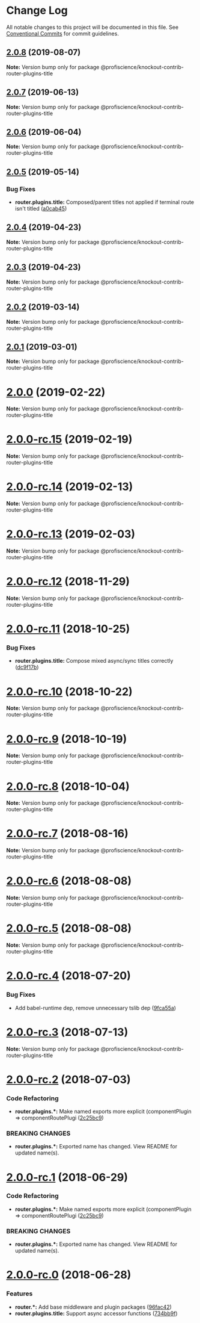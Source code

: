# Change Log

All notable changes to this project will be documented in this file.
See [Conventional Commits](https://conventionalcommits.org) for commit guidelines.

## [2.0.8](https://github.com/Profiscience/knockout-contrib/compare/@profiscience/knockout-contrib-router-plugins-title@2.0.7...@profiscience/knockout-contrib-router-plugins-title@2.0.8) (2019-08-07)

**Note:** Version bump only for package @profiscience/knockout-contrib-router-plugins-title

## [2.0.7](https://github.com/Profiscience/knockout-contrib/compare/@profiscience/knockout-contrib-router-plugins-title@2.0.6...@profiscience/knockout-contrib-router-plugins-title@2.0.7) (2019-06-13)

**Note:** Version bump only for package @profiscience/knockout-contrib-router-plugins-title

## [2.0.6](https://github.com/Profiscience/knockout-contrib/compare/@profiscience/knockout-contrib-router-plugins-title@2.0.5...@profiscience/knockout-contrib-router-plugins-title@2.0.6) (2019-06-04)

**Note:** Version bump only for package @profiscience/knockout-contrib-router-plugins-title

## [2.0.5](https://github.com/Profiscience/knockout-contrib/compare/@profiscience/knockout-contrib-router-plugins-title@2.0.4...@profiscience/knockout-contrib-router-plugins-title@2.0.5) (2019-05-14)

### Bug Fixes

- **router.plugins.title:** Composed/parent titles not applied if terminal route isn't titled ([a0cab45](https://github.com/Profiscience/knockout-contrib/commit/a0cab45))

## [2.0.4](https://github.com/Profiscience/knockout-contrib/compare/@profiscience/knockout-contrib-router-plugins-title@2.0.3...@profiscience/knockout-contrib-router-plugins-title@2.0.4) (2019-04-23)

**Note:** Version bump only for package @profiscience/knockout-contrib-router-plugins-title

## [2.0.3](https://github.com/Profiscience/knockout-contrib/compare/@profiscience/knockout-contrib-router-plugins-title@2.0.2...@profiscience/knockout-contrib-router-plugins-title@2.0.3) (2019-04-23)

**Note:** Version bump only for package @profiscience/knockout-contrib-router-plugins-title

## [2.0.2](https://github.com/Profiscience/knockout-contrib/compare/@profiscience/knockout-contrib-router-plugins-title@2.0.1...@profiscience/knockout-contrib-router-plugins-title@2.0.2) (2019-03-14)

**Note:** Version bump only for package @profiscience/knockout-contrib-router-plugins-title

## [2.0.1](https://github.com/Profiscience/knockout-contrib/compare/@profiscience/knockout-contrib-router-plugins-title@2.0.0...@profiscience/knockout-contrib-router-plugins-title@2.0.1) (2019-03-01)

**Note:** Version bump only for package @profiscience/knockout-contrib-router-plugins-title

# [2.0.0](https://github.com/Profiscience/knockout-contrib/compare/@profiscience/knockout-contrib-router-plugins-title@2.0.0-rc.15...@profiscience/knockout-contrib-router-plugins-title@2.0.0) (2019-02-22)

**Note:** Version bump only for package @profiscience/knockout-contrib-router-plugins-title

# [2.0.0-rc.15](https://github.com/Profiscience/knockout-contrib/compare/@profiscience/knockout-contrib-router-plugins-title@2.0.0-rc.14...@profiscience/knockout-contrib-router-plugins-title@2.0.0-rc.15) (2019-02-19)

**Note:** Version bump only for package @profiscience/knockout-contrib-router-plugins-title

# [2.0.0-rc.14](https://github.com/Profiscience/knockout-contrib/compare/@profiscience/knockout-contrib-router-plugins-title@2.0.0-rc.13...@profiscience/knockout-contrib-router-plugins-title@2.0.0-rc.14) (2019-02-13)

**Note:** Version bump only for package @profiscience/knockout-contrib-router-plugins-title

# [2.0.0-rc.13](https://github.com/Profiscience/knockout-contrib/compare/@profiscience/knockout-contrib-router-plugins-title@2.0.0-rc.12...@profiscience/knockout-contrib-router-plugins-title@2.0.0-rc.13) (2019-02-03)

**Note:** Version bump only for package @profiscience/knockout-contrib-router-plugins-title

# [2.0.0-rc.12](https://github.com/Profiscience/knockout-contrib/compare/@profiscience/knockout-contrib-router-plugins-title@2.0.0-rc.11...@profiscience/knockout-contrib-router-plugins-title@2.0.0-rc.12) (2018-11-29)

**Note:** Version bump only for package @profiscience/knockout-contrib-router-plugins-title

# [2.0.0-rc.11](https://github.com/Profiscience/knockout-contrib/compare/@profiscience/knockout-contrib-router-plugins-title@2.0.0-rc.10...@profiscience/knockout-contrib-router-plugins-title@2.0.0-rc.11) (2018-10-25)

### Bug Fixes

- **router.plugins.title:** Compose mixed async/sync titles correctly ([dc9f17b](https://github.com/Profiscience/knockout-contrib/commit/dc9f17b))

# [2.0.0-rc.10](https://github.com/Profiscience/knockout-contrib/compare/@profiscience/knockout-contrib-router-plugins-title@2.0.0-rc.9...@profiscience/knockout-contrib-router-plugins-title@2.0.0-rc.10) (2018-10-22)

**Note:** Version bump only for package @profiscience/knockout-contrib-router-plugins-title

# [2.0.0-rc.9](https://github.com/Profiscience/knockout-contrib/compare/@profiscience/knockout-contrib-router-plugins-title@2.0.0-rc.8...@profiscience/knockout-contrib-router-plugins-title@2.0.0-rc.9) (2018-10-19)

**Note:** Version bump only for package @profiscience/knockout-contrib-router-plugins-title

<a name="2.0.0-rc.8"></a>

# [2.0.0-rc.8](https://github.com/Profiscience/knockout-contrib/compare/@profiscience/knockout-contrib-router-plugins-title@2.0.0-rc.7...@profiscience/knockout-contrib-router-plugins-title@2.0.0-rc.8) (2018-10-04)

**Note:** Version bump only for package @profiscience/knockout-contrib-router-plugins-title

<a name="2.0.0-rc.7"></a>

# [2.0.0-rc.7](https://github.com/Profiscience/knockout-contrib/compare/@profiscience/knockout-contrib-router-plugins-title@2.0.0-rc.6...@profiscience/knockout-contrib-router-plugins-title@2.0.0-rc.7) (2018-08-16)

**Note:** Version bump only for package @profiscience/knockout-contrib-router-plugins-title

<a name="2.0.0-rc.6"></a>

# [2.0.0-rc.6](https://github.com/Profiscience/knockout-contrib/compare/@profiscience/knockout-contrib-router-plugins-title@2.0.0-rc.5...@profiscience/knockout-contrib-router-plugins-title@2.0.0-rc.6) (2018-08-08)

**Note:** Version bump only for package @profiscience/knockout-contrib-router-plugins-title

<a name="2.0.0-rc.5"></a>

# [2.0.0-rc.5](https://github.com/Profiscience/knockout-contrib/compare/@profiscience/knockout-contrib-router-plugins-title@2.0.0-rc.4...@profiscience/knockout-contrib-router-plugins-title@2.0.0-rc.5) (2018-08-08)

**Note:** Version bump only for package @profiscience/knockout-contrib-router-plugins-title

<a name="2.0.0-rc.4"></a>

# [2.0.0-rc.4](https://github.com/Profiscience/knockout-contrib/compare/@profiscience/knockout-contrib-router-plugins-title@2.0.0-rc.3...@profiscience/knockout-contrib-router-plugins-title@2.0.0-rc.4) (2018-07-20)

### Bug Fixes

- Add babel-runtime dep, remove unnecessary tslib dep ([9fca55a](https://github.com/Profiscience/knockout-contrib/commit/9fca55a))

<a name="2.0.0-rc.3"></a>

# [2.0.0-rc.3](https://github.com/Profiscience/knockout-contrib/compare/@profiscience/knockout-contrib-router-plugins-title@2.0.0-rc.2...@profiscience/knockout-contrib-router-plugins-title@2.0.0-rc.3) (2018-07-13)

**Note:** Version bump only for package @profiscience/knockout-contrib-router-plugins-title

<a name="2.0.0-rc.2"></a>

# [2.0.0-rc.2](https://github.com/Profiscience/knockout-contrib/compare/@profiscience/knockout-contrib-router-plugins-title@2.0.0-rc.0...@profiscience/knockout-contrib-router-plugins-title@2.0.0-rc.2) (2018-07-03)

### Code Refactoring

- **router.plugins.\*:** Make named exports more explicit (componentPlugin => componentRoutePlugi ([2c25bc9](https://github.com/Profiscience/knockout-contrib/commit/2c25bc9))

### BREAKING CHANGES

- **router.plugins.\*:** Exported name has changed. View README for updated name(s).

<a name="2.0.0-rc.1"></a>

# [2.0.0-rc.1](https://github.com/Profiscience/knockout-contrib/compare/@profiscience/knockout-contrib-router-plugins-title@2.0.0-rc.0...@profiscience/knockout-contrib-router-plugins-title@2.0.0-rc.1) (2018-06-29)

### Code Refactoring

- **router.plugins.\*:** Make named exports more explicit (componentPlugin => componentRoutePlugi ([2c25bc9](https://github.com/Profiscience/knockout-contrib/commit/2c25bc9))

### BREAKING CHANGES

- **router.plugins.\*:** Exported name has changed. View README for updated name(s).

<a name="2.0.0-rc.0"></a>

# [2.0.0-rc.0](https://github.com/Profiscience/knockout-contrib/compare/@profiscience/knockout-contrib-router-plugins-title@1.0.0-alpha.10...@profiscience/knockout-contrib-router-plugins-title@2.0.0-rc.0) (2018-06-28)

### Features

- **router.\*:** Add base middleware and plugin packages ([96fac42](https://github.com/Profiscience/knockout-contrib/commit/96fac42))
- **router.plugins.title:** Support async accessor functions ([734bb9f](https://github.com/Profiscience/knockout-contrib/commit/734bb9f))
